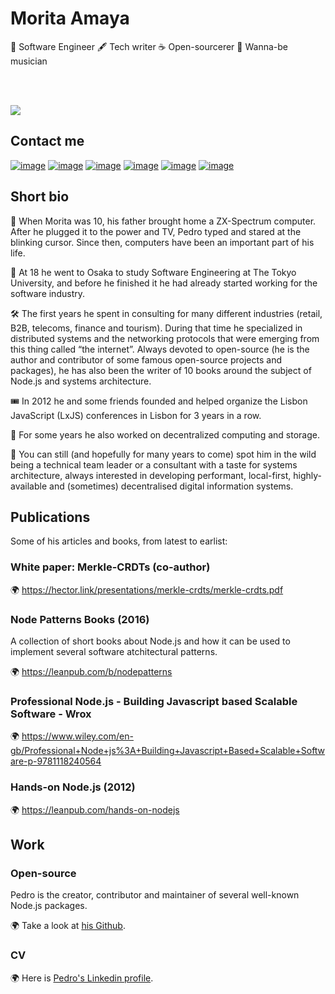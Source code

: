 # Morita Amaya
<div>
👾 Software Engineer 🖋 Tech writer ☕️ Open-sourcerer 🎸 Wanna-be musician
  
  <br/><br/>
  
  <img src="https://github-readme-stats.vercel.app/api?username=tinkerbell07&show_icons=true&icon_color=be8150&text_color=24292e&bg_color=ffffff&hide_title=true" />

</div>


## Contact me

[![image](https://img.shields.io/badge/Gmail-D14836?style=for-the-badge&logo=gmail&logoColor=white)](mailto:moritaamaya0711@gmail.com )
[![image](https://img.shields.io/badge/Skype-0078d4?style=for-the-badge&logo=skype&logoColor=white)](https://join.skype.com/invite/yw9GdUNGdI2n)
[![image](https://img.shields.io/badge/Telegram-3390ec?style=for-the-badge&logo=telegram&logoColor=white)](https://t.me/MoritaAmaya0711)
[![image](https://img.shields.io/badge/Discord-7289DA?style=for-the-badge&logo=discord&logoColor=white)](https://discordapp.com/users/992899869700272150)
[![image](https://img.shields.io/badge/LinkedIn-0077B5?style=for-the-badge&logo=linkedin&logoColor=white)](https://www.linkedin.com/in/morita-amaya-b1b1b7243/)
[![image](https://img.shields.io/badge/Twitter-1DA1F2?style=for-the-badge&logo=twitter&logoColor=white)](https://twitter.com/moritaamaya)



## Short bio

👶 When Morita was 10, his father brought home a ZX-Spectrum computer. After he plugged it to the power and TV, Pedro typed and stared at the blinking cursor. Since then, computers have been an important part of his life.

👦 At 18 he went to Osaka  to study Software Engineering at The Tokyo University, and before he finished it he had already started working for the software industry.

🛠 The first years he spent in consulting for many different industries (retail, B2B, telecoms, finance and tourism). During that time he specialized in distributed systems and the networking protocols that were emerging from this thing called “the internet”. Always devoted to open-source (he is the author and contributor of some famous open-source projects and packages), he has also been the writer of 10 books around the subject of Node.js and systems architecture.

🎟 In 2012 he and some friends founded and helped organize the Lisbon JavaScript (LxJS) conferences in Lisbon for 3 years in a row.


🧪 For some years he also worked on decentralized computing and storage.

👀 You can still (and hopefully for many years to come) spot him in the wild being a technical team leader or a consultant with a taste for systems architecture, always interested in developing performant, local-first, highly-available and (sometimes) decentralised digital information systems.


## Publications

Some of his articles and books, from latest to earlist:

### White paper: Merkle-CRDTs (co-author)

🌍 https://hector.link/presentations/merkle-crdts/merkle-crdts.pdf

### Node Patterns Books (2016)

A collection of short books about Node.js and how it can be used to implement several software atchitectural patterns.

🌍 https://leanpub.com/b/nodepatterns

### Professional Node.js - Building Javascript based Scalable Software - Wrox

🌍 https://www.wiley.com/en-gb/Professional+Node+js%3A+Building+Javascript+Based+Scalable+Software-p-9781118240564

### Hands-on Node.js (2012)

🌍 https://leanpub.com/hands-on-nodejs

## Work

### Open-source

Pedro is the creator, contributor and maintainer of several well-known Node.js packages.

🌍 Take a look at [his Github](https://github.com/tinkerbell07).

### CV

🌍 Here is [Pedro's Linkedin profile](https://www.linkedin.com/in/morita-amaya-b1b1b7243/).
